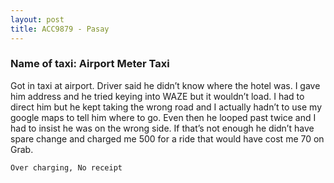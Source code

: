 ```yaml
---
layout: post
title: ACC9879 - Pasay
---
```


### Name of taxi: Airport Meter Taxi

Got in taxi at airport. Driver said he didn’t know where the hotel was. I gave him address and he tried keying into WAZE but it wouldn’t load. I had to direct him but he kept taking the wrong road and I actually hadn’t to use my google maps to tell him where to go. Even then he looped past twice and I had to insist he was on the wrong side. If that’s not enough he didn’t have spare change and charged me 500 for a ride that would have cost me 70 on Grab. 

```Over charging, No receipt```
